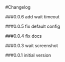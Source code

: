 #Changelog

###0.0.6
add wait timeout

###0.0.5
fix default config

###0.0.4
fix docs

###0.0.3
wait screenshot

###0.0.1
initial version